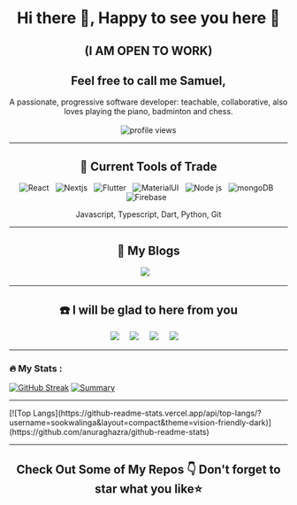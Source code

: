 <h1 align="center"> Hi there 👋, Happy to see you here 🤗</h1>
<h2 align="center"> (I AM OPEN TO WORK) </h2>
<h2 align="center">Feel free to call me Samuel,</h2>
<p align="center">
A passionate, progressive software developer: 
teachable,
collaborative,
also loves playing the piano, badminton and chess.
  <br> <br>
  <img src="https://komarev.com/ghpvc/?username=sookwalinga&color=blueviolet" alt="profile views" />
</p>
<hr>

<h2 align="center"> 🧰 Current Tools of Trade</h2>
<p align="center">
<img alt="React" src="https://img.shields.io/badge/react%20-%2300D9FF.svg?&style=for-the-badge&logo=react&logoColor=white" />&nbsp;&nbsp;
<img alt="Nextjs" src="https://img.shields.io/badge/nextjs%20-%23404d59.svg?&style=for-the-badge&logo=nextjs&logoColor=white" />&nbsp;&nbsp;
<img alt = "Flutter" src="https://img.shields.io/badge/Flutter%20-%2300D9FF.svg?&style=for-the-badge&logo=flutter&logoColor=white" />&nbsp;&nbsp;
<img alt = "MaterialUI" src="https://img.shields.io/badge/Material UI%20-%2300D9FF.svg?&style=for-the-badge&logo=materialui&logoColor=white" />&nbsp;&nbsp;
<img alt = "Node js" src="https://img.shields.io/badge/node.js%20-%2343853D.svg?&style=for-the-badge&logo=node.js&logoColor=white" />&nbsp;&nbsp;
<img alt="mongoDB" src ="https://img.shields.io/badge/MongoDB-%234ea94b.svg?&style=for-the-badge&logo=mongodb&logoColor=white"/>&nbsp;&nbsp;
<img alt="Firebase" src ="https://img.shields.io/badge/Firebase-%FFA611.svg?&style=for-the-badge&logo=firebase&logoColor=white"/>&nbsp;&nbsp;
</p>
<p align="center">Javascript, Typescript, Dart, Python, Git</p>
<hr>

<h2 align="center">💭 My Blogs</h2>
<p align="center">
  <a target="_blank" href="https://sookwalinga.medium.com/"><img src="https://img.shields.io/badge/Medium%20-%231572B6.svg?&style=for-the-badge&logo=medium&logoColor=white" /></a>&nbsp;&nbsp;&nbsp;
</p>
<hr>

<h2  align="center">☎️ I will be glad to here from you</h2>
<p align="center">
  <a target="_blank"href="https://sookwalinga.netlify.app/"><img src="https://img.shields.io/badge/my%20portfolio-5b0b9c.svg?&style=for-the-badge&logo=tableau&logoColor=white" /></a>&nbsp;&nbsp;&nbsp;&nbsp;
  <a target="_blank"href="https://www.linkedin.com/in/sookwalinga"><img src="https://img.shields.io/badge/linkedin-%230077B5.svg?&style=for-the-badge&logo=linkedin&logoColor=white" /></a>&nbsp;&nbsp;&nbsp;&nbsp;
  <a target="_blank"href="https://twitter.com/sookwalinga"><img src="https://img.shields.io/badge/twitter-%231DA1F2.svg?&style=for-the-badge&logo=twitter&logoColor=white" /></a>&nbsp;&nbsp;&nbsp;&nbsp;
  <a href="mailto:sookwalinga@gmail.com?subject=Hello%20Samuel,%20From%20Github"><img src="https://img.shields.io/badge/gmail-%23D14836.svg?&style=for-the-badge&logo=gmail&logoColor=white" /></a>&nbsp;&nbsp;&nbsp;&nbsp;
</p>

<hr>

### :fire: My Stats :
[![GitHub Streak](http://github-readme-streak-stats.herokuapp.com?user=sookwalinga&theme=dark&background=000000)](https://git.io/streak-stats) [![Summary](https://github-readme-stats.vercel.app/api/?username=sookwalinga&layout=compact&theme=vision-friendly-dark)](https://github.com/anuraghazra/github-readme-stats)
<hr>
[![Top Langs](https://github-readme-stats.vercel.app/api/top-langs/?username=sookwalinga&layout=compact&theme=vision-friendly-dark)](https://github.com/anuraghazra/github-readme-stats)
<hr>
<h2  align="center">Check Out Some of My Repos 👇 Don't forget to star what you like⭐</h2>
